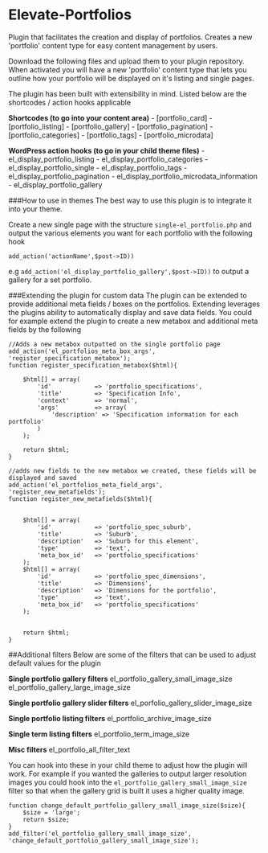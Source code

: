 # Elevate-Portfolios
Plugin that facilitates the creation and display of portfolios. Creates a new 'portfolio' content type for easy content management by users. 

Download the following files and upload them to your plugin repository. When activated you will have a new 'portfolio' content type that lets you outline how your 
portfolio will be displayed on it's listing and single pages.

The plugin has been built with extensibility in mind. Listed below are the shortcodes / action hooks applicable

**Shortcodes (to go into your content area)**
	- [portfolio_card]
	- [portfolio_listing]
	- [portfolio_gallery]
	- [portfolio_pagination]
	- [portfolio_categories]
	- [portfolio_tags]
	- [portfolio_microdata]

**WordPress action hooks (to go in your child theme files)**
	- el_display_portfolio_listing
	- el_display_portfolio_categories
	- el_display_portfolio_single
	- el_display_portfolio_tags
	- el_display_portfolio_pagination
	- el_display_portfolio_microdata_information
	- el_display_portfolio_gallery

###How to use in themes
The best way to use this plugin is to integrate it into your theme. 

Create a new single page with the structure `single-el_portfolio.php` and output the various elements you want for each portfolio with the following hook

`add_action('actionName',$post->ID))` 

e.g `add_action('el_display_portfolio_gallery',$post->ID))` to output a gallery for a set portfolio.


###Extending the plugin for custom data
The plugin can be extended to provide additional meta fields / boxes on the portfolios. Extending leverages the plugins ability to automatically display and save data fields.
You could for example extend the plugin to create a new metabox and additional meta fields by the following

```
//Adds a new metabox outputted on the single portfolio page
add_action('el_portfolios_meta_box_args', 'register_specification_metabox');
function register_specification_metabox($html){

	$html[] = array(
		'id'			=> 'portfolio_specifications',
		'title'			=> 'Specification Info',
		'context'		=> 'normal',
		'args'			=> array(
			'description' => 'Specification information for each portfolio'
		)	
	);

	return $html;
}

//adds new fields to the new metabox we created, these fields will be displayed and saved
add_action('el_portfolios_meta_field_args', 'register_new_metafields');
function register_new_metafields($html){
	
	
	$html[] = array(
		'id'			=> 'portfolio_spec_suburb',
		'title'			=> 'Suburb',
		'description'	=> 'Suburb for this element',
		'type'			=> 'text',
		'meta_box_id'	=> 'portfolio_specifications'
	);	
	$html[] = array(
		'id'			=> 'portfolio_spec_dimensions',
		'title'			=> 'Dimensions',
		'description'	=> 'Dimensions for the portfolio',
		'type'			=> 'text',
		'meta_box_id'	=> 'portfolio_specifications'
	);

	
	return $html;
}
```

##Additional filters
Below are some of the filters that can be used to adjust default values for the plugin


**Single portfolio gallery filters**
el_portfolio_gallery_small_image_size
el_portfolio_gallery_large_image_size

**Single portfolio gallery slider filters**
el_porfolio_gallery_slider_image_size

**Single portfolio listing filters**
el_portfolio_archive_image_size

**Single term listing filters**
el_portfolio_term_image_size

**Misc filters**
el_portfolio_all_filter_text

You can hook into these in your child theme to adjust how the plugin will work. For example if you wanted the galleries to output larger resolution images you could 
hook into the `el_portfolio_gallery_small_image_size` filter so that when the gallery grid is built it uses a higher quality image.

```
function change_default_portfolio_gallery_small_image_size($size){
	$size = 'large';
	return $size;
}
add_filter('el_portfolio_gallery_small_image_size', 'change_default_portfolio_gallery_small_image_size');

```



